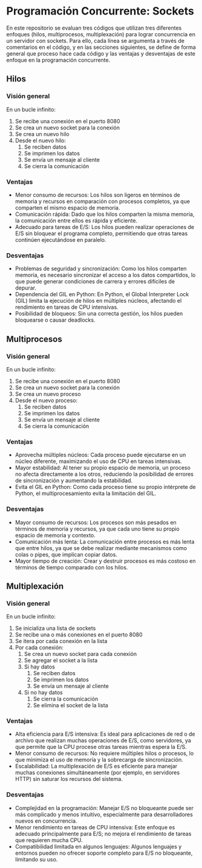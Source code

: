 # Programación Concurrente: Sockets
En este repositorio se evaluan tres códigos que utilizan tres diferentes enfoques (hilos, multiprocesos, multiplexación) para lograr concurrencia en un servidor con sockets. Para ello, cada línea se argumenta a través de comentarios en el código, y en las secciones siguientes, se define de forma general que proceso hace cada código y las ventajas y desventajas de este enfoque en la programación concurrente.

## Hilos
### Visión general
En un bucle infinito:
1. Se recibe una conexión en el puerto 8080
2. Se crea un nuevo socket para la conexión
3. Se crea un nuevo hilo
4. Desde el nuevo hilo:
    1. Se reciben datos
    2. Se imprimen los datos
    3. Se envía un mensaje al cliente 
    4. Se cierra la comunicación

### Ventajas
* Menor consumo de recursos: Los hilos son ligeros en términos de memoria y recursos en comparación con procesos completos, ya que comparten el mismo espacio de memoria.
* Comunicación rápida: Dado que los hilos comparten la misma memoria, la comunicación entre ellos es rápida y eficiente.
* Adecuado para tareas de E/S: Los hilos pueden realizar operaciones de E/S sin bloquear el programa completo, permitiendo que otras tareas continúen ejecutándose en paralelo.

### Desventajas
* Problemas de seguridad y sincronización: Como los hilos comparten memoria, es necesario sincronizar el acceso a los datos compartidos, lo que puede generar condiciones de carrera y errores difíciles de depurar.
* Dependencia del GIL en Python: En Python, el Global Interpreter Lock (GIL) limita la ejecución de hilos en múltiples núcleos, afectando el rendimiento en tareas de CPU intensivas.
* Posibilidad de bloqueos: Sin una correcta gestión, los hilos pueden bloquearse o causar deadlocks.


## Multiprocesos
### Visión general
En un bucle infinito:
1. Se recibe una conexión en el puerto 8080
2. Se crea un nuevo socket para la conexión
3. Se crea un nuevo proceso
4. Desde el nuevo proceso:
    1. Se reciben datos
    2. Se imprimen los datos
    3. Se envía un mensaje al cliente 
    4. Se cierra la comunicación

### Ventajas
* Aprovecha múltiples núcleos: Cada proceso puede ejecutarse en un núcleo diferente, maximizando el uso de CPU en tareas intensivas.
* Mayor estabilidad: Al tener su propio espacio de memoria, un proceso no afecta directamente a los otros, reduciendo la posibilidad de errores de sincronización y aumentando la estabilidad.
* Evita el GIL en Python: Como cada proceso tiene su propio intérprete de Python, el multiprocesamiento evita la limitación del GIL.

### Desventajas
* Mayor consumo de recursos: Los procesos son más pesados en términos de memoria y recursos, ya que cada uno tiene su propio espacio de memoria y contexto.
* Comunicación más lenta: La comunicación entre procesos es más lenta que entre hilos, ya que se debe realizar mediante mecanismos como colas o pipes, que implican copiar datos.
* Mayor tiempo de creación: Crear y destruir procesos es más costoso en términos de tiempo comparado con los hilos.


## Multiplexación
### Visión general
En un bucle infinito:
1. Se inicializa una lista de sockets
2. Se recibe una o más conexiones en el puerto 8080
3. Se itera por cada conexión en la lista
4. Por cada conexión:
    1. Se crea un nuevo socket para cada conexión
    2. Se agregar el socket a la lista
    3. Si hay datos
        1. Se reciben datos
        2. Se imprimen los datos
        3. Se envía un mensaje al cliente
    4. Si no hay datos
        1. Se cierra la comunicación
        2. Se elimina el socket de la lista

### Ventajas
* Alta eficiencia para E/S intensiva: Es ideal para aplicaciones de red o de archivo que realizan muchas operaciones de E/S, como servidores, ya que permite que la CPU procese otras tareas mientras espera la E/S.
* Menor consumo de recursos: No requiere múltiples hilos o procesos, lo que minimiza el uso de memoria y la sobrecarga de sincronización.
* Escalabilidad: La multiplexación de E/S es eficiente para manejar muchas conexiones simultáneamente (por ejemplo, en servidores HTTP) sin saturar los recursos del sistema.

### Desventajas
* Complejidad en la programación: Manejar E/S no bloqueante puede ser más complicado y menos intuitivo, especialmente para desarrolladores nuevos en concurrencia.
* Menor rendimiento en tareas de CPU intensiva: Este enfoque es adecuado principalmente para E/S; no mejora el rendimiento de tareas que requieren mucha CPU.
* Compatibilidad limitada en algunos lenguajes: Algunos lenguajes y entornos pueden no ofrecer soporte completo para E/S no bloqueante, limitando su uso.
